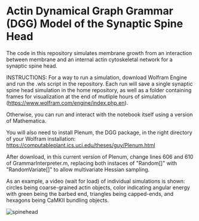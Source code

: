# Actin Dynamical Graph Grammar (DGG) Model of the Synaptic Spine Head
The code in this repository simulates membrane growth from an interaction between membrane and an internal actin cytoskeletal network for a synaptic spine head.

INSTRUCTIONS: For a way to run a simulation, download Wolfram Engine and run the .wls script in the repository. Each run will save a single synaptic spine head simulation in the home repository, as well as a folder containing frames for visualization at the end of mutliple hours of simulation (https://www.wolfram.com/engine/index.php.en).

Otherwise, you can run and interact with the notebook itself using a version of Mathematica.

You will also need to install Plenum, the DGG package, in the right directory of your Wolfram installation: https://computableplant.ics.uci.edu/theses/guy/Plenum.html

After download, in this current version of Plenum, change lines 606 and 610 of GrammarInterpreter.m, replacing both instaces of "Random[]" with "RandomVariate[]" to allow multivariate Hessian sampling.

As an example, a video (wait for load) of individual simulations is shown: circles being coarse-grained actin objects, color indicating angular energy with green being the barbed end, triangles being capped-ends, and hexagons being CaMKII bundling objects.

![spinehead](https://github.com/user-attachments/assets/84058cc5-e546-4ecc-8e04-55ccad3a9cc2)
